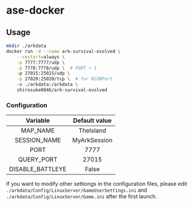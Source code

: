 # ase-docker

## Usage

```bash
mkdir ./arkdata
docker run -d --name ark-survival-evolved \
    --restart=always \
    -p 7777:7777/udp \
    -p 7778:7778/udp \  # PORT + 1
    -p 27015:25015/udp \
    -p 27020:25020/tcp \  # for RCONPort
    -v ./arkdata:/arkdata \
    shirosuke0046/ark-survival-evolved
```

### Configuration

|Variable             |Default value|
|:-------------------:|:-----------:|
|MAP_NAME             |TheIsland    |
|SESSION_NAME         |MyArkSession |
|PORT                 |7777         |
|QUERY_PORT           |27015        |
|DISABLE_BATTLEYE     |False        |

If you want to modify other settiongs in the configuration files, please edit `./arkdata/Config/LinuxServer/GameUserSettings.ini` and `./arkdata/Config/LinuxServer/Game.ini` after the first launch.
